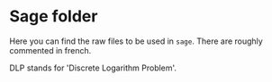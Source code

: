 # Sage folder

Here you can find the raw files to be used in `sage`. There are roughly commented in french.

DLP stands for 'Discrete Logarithm Problem'.
